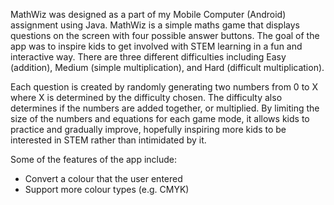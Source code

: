MathWiz was designed as a part of my Mobile Computer (Android) assignment using Java. MathWiz is a simple maths game that displays questions on the screen with four possible answer buttons. The goal of the app was to inspire kids to get involved with STEM learning in a fun and interactive way. There are three different difficulties including Easy (addition), Medium (simple multiplication), and Hard (difficult multiplication).

Each question is created by randomly generating two numbers from 0 to X where X is determined by the difficulty chosen. The difficulty also determines if the numbers are added together, or multiplied. By limiting the size of the numbers and equations for each game mode, it allows kids to practice and gradually improve, hopefully inspiring more kids to be interested in STEM rather than intimidated by it.

Some of the features of the app include:
 - Convert a colour that the user entered
 - Support more colour types (e.g. CMYK)
